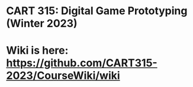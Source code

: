 # CART 315: Digital Game Prototyping (Winter 2023)
# Wiki is here: https://github.com/CART315-2023/CourseWiki/wiki
